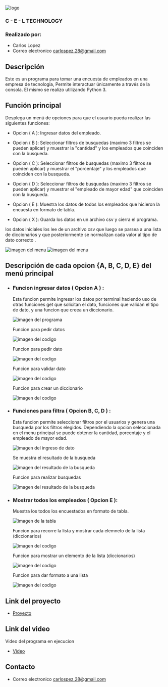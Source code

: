 

![logo](Image_md/logo.png)

### C - E - L    TECHNOLOGY

### Realizado por:
- Carlos Lopez 
- Correo electronico carlospez.28@gmail.com

## Descripción
Este es un programa para tomar una encuesta de empleados en una empresa de tecnologia, Permite interactuar únicamente a través de la consola. El mismo se realizo utilizando Python 3.

## Función principal
Desplega un menú de opciones para que el usuario pueda realizar las siguientes funciones:   
- Opcion  ( A ): Ingresar datos del empleado. 

- Opcion ( B ): Seleccionar filtros de busquedas (maximo 3 filtros se pueden aplicar) y muestrar la "cantidad" y los  empleados que coinciden con la busqueda.  

- Opcion ( C ): Seleccionar filtros de busquedas (maximo 3 filtros se pueden aplicar) y muestrar el "porcentaje" y los  empleados que coinciden con la busqueda.

- Opcion ( D ): Seleccionar filtros de busquedas (maximo 3 filtros se pueden aplicar) y muestrar el "empleado de mayor edad" que coinciden con la busqueda.

- Opcion ( E ): Muestra los datos de todos los empleados que hicieron la encuesta en formato de tabla.

- Opcion ( X ): Guarda los datos en un archivo csv y cierra el programa.
 
los datos iniciales los lee de un archivo csv que luego se parsea a una lista de diccionarios y que posteriormente se normalizan cada valor al tipo de dato correcto .

![imagen del menu](Image_md/img_menu.png)
![imagen del menu](Image_md/funcion_menu_cel.png)


## Descripción de cada opcion {A, B, C, D, E} del menú principal

- ### Funcion ingresar datos ( Opcion A ) : 
    Esta  funcion permite ingresar los datos por terminal haciendo uso de otras funciones get que solicitan el dato, funciones que validan el tipo de dato, y una funcion que creea un diccionario.
    
    ![imagen del programa](Image_md/ingreso_datos.png)

    Funcion para pedir datos

    ![imagen del codigo](Image_md/funcion_ingresar_dato.png)

    Funcion para pedir dato

    ![imagen del codigo](Image_md/funcion_get.png)

    Funcion para validar dato

    ![imagen del codigo](Image_md/validar_dato.png)

    Funcion para crear un diccionario

    ![imagen del codigo](Image_md/funcion_crear_dicc.png)




- ### Funciones para filtra ( Opcion B, C, D ) :
    Esta funcion permite seleccionar filtros por el usuarios y genera una busqueda por los filtros elegidos. Dependiendo la opcion seleccionada en el menu principal se puede obtener la cantidad, porcentaje y el empleado de mayor edad.

    ![imagen del ingreso de dato](Image_md/filtrado_porcentaje.png)

    Se muestra el resultado de la busqueda

    ![imagen del resultado de la busqueda](Image_md/filtradoPorcentaje.png)

    Funcion para realizar busquedas

    ![imagen del resultado de la busqueda](Image_md/funcion_buscar.png)

- ### Mostrar todos los empleados ( Opcion E ):
    Muestra los todos los encuestados en formato de tabla.

    ![imagen de la tabla](Image_md/mostrar_tabla.png)

    Funcion para recorre la lista y mostrar cada elemneto de la lista (diccionarios)

    ![imagen del codigo](Image_md/mostrar_lista.png)

    Funcion para mostrar un elemento de la lista (diccionarios)

    ![imagen del codigo](Image_md/mostrar_dicc.png)

    Funcion para dar formato a una lista

    ![imagen del codigo](Image_md/funcion_para_formatear.png)


## Link del proyecto
- [Proyecto](https://github.com/carlosgithub1506/C.E.L-TECHNOLOGIES)

## Link del video
Video del programa en ejecucion 
- [Video](https://youtu.be/3YiyrspHqjI)

## Contacto
- Correo electronico carlospez.28@gmail.com
